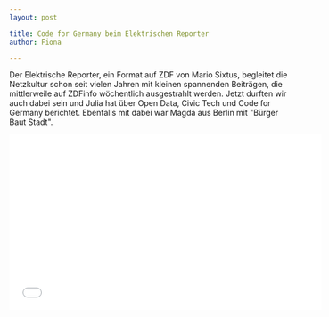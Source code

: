 ```yaml
---
layout: post

title: Code for Germany beim Elektrischen Reporter
author: Fiona

---
```


Der Elektrische Reporter, ein Format auf ZDF von Mario Sixtus, begleitet die Netzkultur schon seit vielen Jahren 
mit kleinen spannenden Beiträgen, die mittlerweile auf ZDFinfo wöchentlich ausgestrahlt werden. Jetzt durften wir 
auch dabei sein und Julia hat über Open Data, Civic Tech und Code for Germany berichtet. Ebenfalls mit dabei war Magda
aus Berlin mit "Bürger Baut Stadt". 

<iframe width="560" height="315" src="//www.youtube.com/embed/xWWOTP33gTg?rel=0" frameborder="0" allowfullscreen></iframe>
